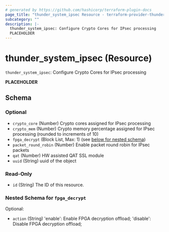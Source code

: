 ```yaml
---
# generated by https://github.com/hashicorp/terraform-plugin-docs
page_title: "thunder_system_ipsec Resource - terraform-provider-thunder"
subcategory: ""
description: |-
  thunder_system_ipsec: Configure Crypto Cores for IPsec processing
  PLACEHOLDER
---
```


# thunder_system_ipsec (Resource)

`thunder_system_ipsec`: Configure Crypto Cores for IPsec processing

__PLACEHOLDER__



<!-- schema generated by tfplugindocs -->
## Schema

### Optional

- `crypto_core` (Number) Crypto cores assigned for IPsec processing
- `crypto_mem` (Number) Crypto memory percentage assigned for IPsec processing (rounded to increments of 10)
- `fpga_decrypt` (Block List, Max: 1) (see [below for nested schema](#nestedblock--fpga_decrypt))
- `packet_round_robin` (Number) Enable packet round robin for IPsec packets
- `qat` (Number) HW assisted QAT SSL module
- `uuid` (String) uuid of the object

### Read-Only

- `id` (String) The ID of this resource.

<a id="nestedblock--fpga_decrypt"></a>
### Nested Schema for `fpga_decrypt`

Optional:

- `action` (String) 'enable': Enable FPGA decryption offload; 'disable': Disable FPGA decryption offload;


